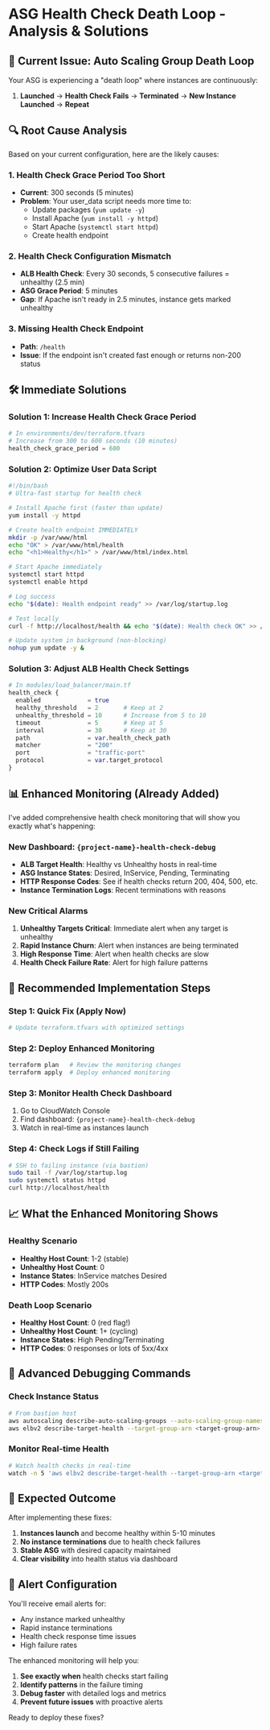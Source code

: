 # ASG Health Check Death Loop - Analysis & Solutions

## 🚨 **Current Issue: Auto Scaling Group Death Loop**

Your ASG is experiencing a "death loop" where instances are continuously:
1. **Launched** → **Health Check Fails** → **Terminated** → **New Instance Launched** → **Repeat**

## 🔍 **Root Cause Analysis**

Based on your current configuration, here are the likely causes:

### **1. Health Check Grace Period Too Short**
- **Current**: 300 seconds (5 minutes)
- **Problem**: Your user_data script needs more time to:
  - Update packages (`yum update -y`)
  - Install Apache (`yum install -y httpd`)
  - Start Apache (`systemctl start httpd`)
  - Create health endpoint

### **2. Health Check Configuration Mismatch**
- **ALB Health Check**: Every 30 seconds, 5 consecutive failures = unhealthy (2.5 min)
- **ASG Grace Period**: 5 minutes
- **Gap**: If Apache isn't ready in 2.5 minutes, instance gets marked unhealthy

### **3. Missing Health Check Endpoint**
- **Path**: `/health`
- **Issue**: If the endpoint isn't created fast enough or returns non-200 status

## 🛠️ **Immediate Solutions**

### **Solution 1: Increase Health Check Grace Period**
```terraform
# In environments/dev/terraform.tfvars
# Increase from 300 to 600 seconds (10 minutes)
health_check_grace_period = 600
```

### **Solution 2: Optimize User Data Script**
```bash
#!/bin/bash
# Ultra-fast startup for health check

# Install Apache first (faster than update)
yum install -y httpd

# Create health endpoint IMMEDIATELY
mkdir -p /var/www/html
echo "OK" > /var/www/html/health
echo "<h1>Healthy</h1>" > /var/www/html/index.html

# Start Apache immediately
systemctl start httpd
systemctl enable httpd

# Log success
echo "$(date): Health endpoint ready" >> /var/log/startup.log

# Test locally
curl -f http://localhost/health && echo "$(date): Health check OK" >> /var/log/startup.log

# Update system in background (non-blocking)
nohup yum update -y &
```

### **Solution 3: Adjust ALB Health Check Settings**
```terraform
# In modules/load_balancer/main.tf
health_check {
  enabled             = true
  healthy_threshold   = 2       # Keep at 2
  unhealthy_threshold = 10      # Increase from 5 to 10
  timeout             = 5       # Keep at 5
  interval            = 30      # Keep at 30
  path                = var.health_check_path
  matcher             = "200"
  port                = "traffic-port"
  protocol            = var.target_protocol
}
```

## 📊 **Enhanced Monitoring (Already Added)**

I've added comprehensive health check monitoring that will show you exactly what's happening:

### **New Dashboard: `{project-name}-health-check-debug`**
- **ALB Target Health**: Healthy vs Unhealthy hosts in real-time
- **ASG Instance States**: Desired, InService, Pending, Terminating
- **HTTP Response Codes**: See if health checks return 200, 404, 500, etc.
- **Instance Termination Logs**: Recent terminations with reasons

### **New Critical Alarms**
1. **Unhealthy Targets Critical**: Immediate alert when any target is unhealthy
2. **Rapid Instance Churn**: Alert when instances are being terminated
3. **High Response Time**: Alert when health checks are slow
4. **Health Check Failure Rate**: Alert for high failure patterns

## 🚀 **Recommended Implementation Steps**

### **Step 1: Quick Fix (Apply Now)**
```bash
# Update terraform.tfvars with optimized settings
```

### **Step 2: Deploy Enhanced Monitoring**
```bash
terraform plan   # Review the monitoring changes
terraform apply  # Deploy enhanced monitoring
```

### **Step 3: Monitor Health Check Dashboard**
1. Go to CloudWatch Console
2. Find dashboard: `{project-name}-health-check-debug`
3. Watch in real-time as instances launch

### **Step 4: Check Logs if Still Failing**
```bash
# SSH to failing instance (via bastion)
sudo tail -f /var/log/startup.log
sudo systemctl status httpd
curl http://localhost/health
```

## 📈 **What the Enhanced Monitoring Shows**

### **Healthy Scenario**
- **Healthy Host Count**: 1-2 (stable)
- **Unhealthy Host Count**: 0
- **Instance States**: InService matches Desired
- **HTTP Codes**: Mostly 200s

### **Death Loop Scenario**
- **Healthy Host Count**: 0 (red flag!)
- **Unhealthy Host Count**: 1+ (cycling)
- **Instance States**: High Pending/Terminating
- **HTTP Codes**: 0 responses or lots of 5xx/4xx

## 🔧 **Advanced Debugging Commands**

### **Check Instance Status**
```bash
# From bastion host
aws autoscaling describe-auto-scaling-groups --auto-scaling-group-names ec2-failover-dev-asg
aws elbv2 describe-target-health --target-group-arn <target-group-arn>
```

### **Monitor Real-time Health**
```bash
# Watch health checks in real-time
watch -n 5 'aws elbv2 describe-target-health --target-group-arn <target-group-arn>'
```

## 🎯 **Expected Outcome**

After implementing these fixes:
1. **Instances launch** and become healthy within 5-10 minutes
2. **No instance terminations** due to health check failures
3. **Stable ASG** with desired capacity maintained
4. **Clear visibility** into health status via dashboard

## 📧 **Alert Configuration**

You'll receive email alerts for:
- Any instance marked unhealthy
- Rapid instance terminations
- Health check response time issues
- High failure rates

The enhanced monitoring will help you:
1. **See exactly when** health checks start failing
2. **Identify patterns** in the failure timing
3. **Debug faster** with detailed logs and metrics
4. **Prevent future issues** with proactive alerts

Ready to deploy these fixes?
